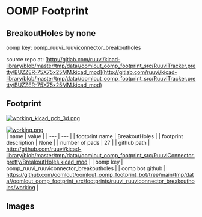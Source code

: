 # OOMP Footprint  
## BreakoutHoles  by none  
  
oomp key: oomp_ruuvi_ruuviconnector_breakoutholes  
  
source repo at: [http://gitlab.com/ruuvi/kicad-library/blob/master/tmp/data//oomlout_oomp_footprint_src/RuuviTracker.pretty/BUZZER-75X75x25MM.kicad_mod](http://gitlab.com/ruuvi/kicad-library/blob/master/tmp/data//oomlout_oomp_footprint_src/RuuviTracker.pretty/BUZZER-75X75x25MM.kicad_mod)  
## Footprint  
  
[![working_kicad_pcb_3d.png](working_kicad_pcb_3d_600.png)](working_kicad_pcb_3d.png)  
  
[![working.png](working_600.png)](working.png)  
| name | value | 
| --- | --- | 
| footprint name | BreakoutHoles | 
| footprint description | None | 
| number of pads | 27 | 
| github path | http://github.com/ruuvi/kicad-library/blob/master/tmp/data//oomlout_oomp_footprint_src/RuuviConnector.pretty/BreakoutHoles.kicad_mod | 
| oomp key | oomp_ruuvi_ruuviconnector_breakoutholes | 
| oomp bot github | https://github.com/oomlout/oomlout_oomp_footprint_bot/tree/main/tmp/data//oomlout_oomp_footprint_src/footprints/ruuvi_ruuviconnector_breakoutholes/working | 
## Images  
